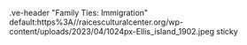 .ve-header "Family Ties: Immigration" default:https%3A//raicesculturalcenter.org/wp-content/uploads/2023/04/1024px-Ellis_island_1902.jpeg sticky 


